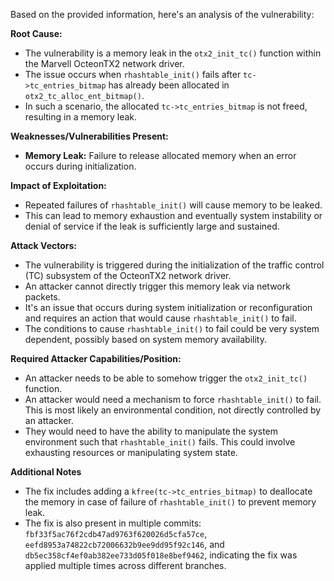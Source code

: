 Based on the provided information, here's an analysis of the vulnerability:

**Root Cause:**
- The vulnerability is a memory leak in the `otx2_init_tc()` function within the Marvell OcteonTX2 network driver.
- The issue occurs when `rhashtable_init()` fails after `tc->tc_entries_bitmap` has already been allocated in `otx2_tc_alloc_ent_bitmap()`.
- In such a scenario, the allocated `tc->tc_entries_bitmap` is not freed, resulting in a memory leak.

**Weaknesses/Vulnerabilities Present:**
- **Memory Leak:** Failure to release allocated memory when an error occurs during initialization.

**Impact of Exploitation:**
- Repeated failures of `rhashtable_init()` will cause memory to be leaked.
- This can lead to memory exhaustion and eventually system instability or denial of service if the leak is sufficiently large and sustained.

**Attack Vectors:**
- The vulnerability is triggered during the initialization of the traffic control (TC) subsystem of the OcteonTX2 network driver.
- An attacker cannot directly trigger this memory leak via network packets.
- It's an issue that occurs during system initialization or reconfiguration and requires an action that would cause `rhashtable_init()` to fail.
- The conditions to cause `rhashtable_init()` to fail could be very system dependent, possibly based on system memory availability.

**Required Attacker Capabilities/Position:**
- An attacker needs to be able to somehow trigger the `otx2_init_tc()` function.
- An attacker would need a mechanism to force `rhashtable_init()` to fail. This is most likely an environmental condition, not directly controlled by an attacker.
-  They would need to have the ability to manipulate the system environment such that `rhashtable_init()` fails. This could involve exhausting resources or manipulating system state.

**Additional Notes**
- The fix includes adding a `kfree(tc->tc_entries_bitmap)` to deallocate the memory in case of failure of `rhashtable_init()` to prevent memory leak.
- The fix is also present in multiple commits: `fbf33f5ac76f2cdb47ad9763f620026d5cfa57ce`, `eefd8953a74822cb72006632b9ee9dd95f92c146`, and `db5ec358cf4ef0ab382ee733d05f018e8bef9462`, indicating the fix was applied multiple times across different branches.